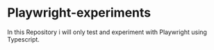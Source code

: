 # Playwright-experiments
In this Repository i will only test and experiment with Playwright using Typescript.
